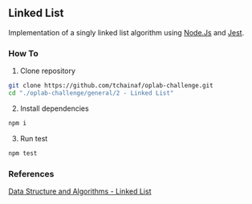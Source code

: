 ## Linked List
Implementation of a singly linked list algorithm using [Node.Js](https://nodejs.org/en/) and [Jest](https://jestjs.io/).


### How To

1. Clone repository
```sh
git clone https://github.com/tchainaf/oplab-challenge.git
cd "./oplab-challenge/general/2 - Linked List"
```
2. Install dependencies
```sh
npm i
```
3. Run test
```sh
npm test
```

### References

[Data Structure and Algorithms - Linked List](https://www.tutorialspoint.com/data_structures_algorithms/linked_list_algorithms.htm)
